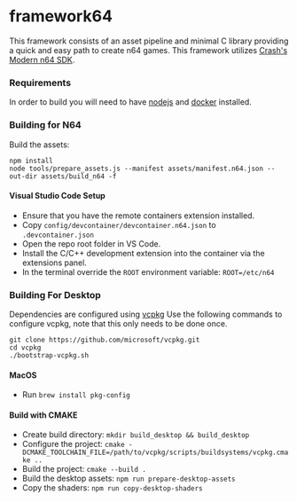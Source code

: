 # framework64
This framework consists of an asset pipeline and minimal C library providing a quick and easy path to create n64 games.
This framework utilizes [Crash's Modern n64 SDK](https://github.com/CrashOveride95/n64sdkmod).

### Requirements
In order to build you will need to have [nodejs](https://nodejs.org/en/) and [docker](https://www.docker.com/) installed.


### Building for N64

Build the assets:
```
npm install
node tools/prepare_assets.js --manifest assets/manifest.n64.json --out-dir assets/build_n64 -f
```

#### Visual Studio Code Setup
- Ensure that you have the remote containers extension installed.
- Copy `config/devcontainer/devcontainer.n64.json` to `.devcontainer.json`
- Open the repo root folder in VS Code.
- Install the C/C++ development extension into the container via the extensions panel.
- In the terminal override the `ROOT` environment variable: `ROOT=/etc/n64`


### Building For Desktop
Dependencies are configured using [vcpkg](https://vcpkg.io/en/index.html)
Use the following commands to configure vcpkg, note that this only needs to be done once.
```shell
git clone https://github.com/microsoft/vcpkg.git
cd vcpkg
./bootstrap-vcpkg.sh 
```

#### MacOS
- Run `brew install pkg-config`

#### Build with CMAKE
- Create build directory: `mkdir build_desktop && build_desktop`
- Configure the project: `cmake -DCMAKE_TOOLCHAIN_FILE=/path/to/vcpkg/scripts/buildsystems/vcpkg.cmake ..`
- Build the project: `cmake --build .`
- Build the desktop assets: `npm run prepare-desktop-assets`
- Copy the shaders: `npm run copy-desktop-shaders`


